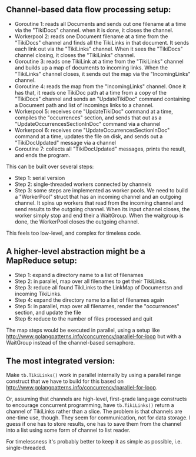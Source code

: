 ## Channel-based data flow processing setup:

- Goroutine 1: reads all Documents and sends out one filename at a time via the
  "TikiDocs" channel. when it is done, it closes the channel.
- Workerpool 2: reads one Document filename at a time from the "TikiDocs"
  channel and finds all the TikiLinks in that document. It sends each link out
  via the "TikiLinks" channel. When it sees the "TikiDocs" channel closing, it
  closes the "TikiLinks" channel.
- Goroutine 3: reads one TikiLink at a time from the "TikiLinks" channel and
  builds up a map of documents to incoming links. When the "TikiLinks" channel
  closes, it sends out the map via the "IncomingLinks" channel.
- Goroutine 4: reads the map from the "IncomingLinks" channel. Once it has that,
  it reads one TikiDoc path at a time from a copy of the "TikiDocs" channel and
  sends an "UpdateTikiDoc" command containing a Document path and list of
  incomings links to a channel.
- Workerpool 5: receives one "UpdateTikiDoc" command at a time, compiles the
  "occurrences" section, and sends that out as a "UpdateOccurrencesSectionInDoc"
  command via a channel
- Workerpool 6: receives one "UpdateOccurrencesSectionInDoc" command at a time,
  updates the file on disk, and sends out a "TikiDocUpdated" message via a
  channel
- Goroutine 7: collects all "TikiDocUpdated" messages, prints the result, and
  ends the program.

This can be built over several steps:

- Step 1: serial version
- Step 2: single-threaded workers connected by channels
- Step 3: some steps are implemented as worker pools. We need to build a
  "WorkerPool" struct that has an incoming channel and an outgoing channel. It
  spins up workers that read from the incoming channel and send results to the
  outgoing channel. When its input channel closes, the worker simply stop and
  end their a WaitGroup. When the waitgroup is done, the WorkerPool closes the
  outgoing channel.

This feels too low-level, and complex for timeless code.

## A higher-level abstraction might be a MapReduce setup:

- Step 1: expand a directory name to a list of filenames
- Step 2: in parallel, map over all filenames to get their TikiLinks.
- Step 3: reduce all found TikiLinks to the LinkMap of Documentsn and incoming
  TikiLinks.
- Step 4: expand the directory name to a list of filenames again
- Step 5: in parallel, map over all filenames, render the "occurrences" section,
  and update the file
- Step 6: reduce to the number of files processed and quit

The map steps would be executed in parallel, using a setup like
http://www.golangpatterns.info/concurrency/parallel-for-loop but with a
WaitGroup instead of the channel-based semaphore.

## The most integrated version:

Make `tb.TikiLinks()` work in parallel internally by using a parallel range
construct that we have to build for this based on
http://www.golangpatterns.info/concurrency/parallel-for-loop.

Or, assuming that channels are high-level, first-grade language constructs to
encourage concurrent programming, have `tb.TikiLinks()` return a channel of
TikiLinks rather than a slice. The problem is that channels are one-time use,
though. They seem for communication, not for data storage. I guess if one has to
store results, one has to save them from the channel into a list using some form
of channel to list reader.

For timelessness it's probably better to keep it as simple as possible, i.e.
single-threaded.
